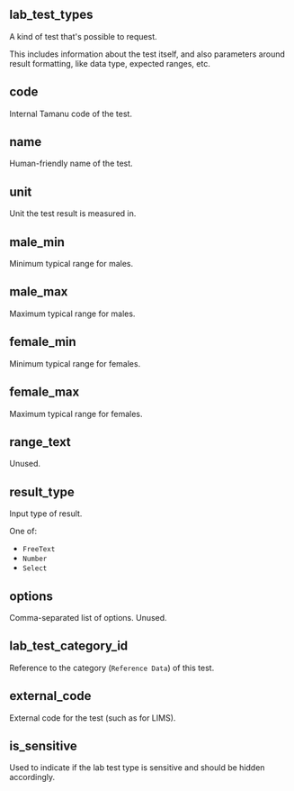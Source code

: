 ## lab_test_types

A kind of test that's possible to request.

This includes information about the test itself, and also parameters around result formatting, like
data type, expected ranges, etc.

## code

Internal Tamanu code of the test.

## name

Human-friendly name of the test.

## unit

Unit the test result is measured in.

## male_min

Minimum typical range for males.

## male_max

Maximum typical range for males.

## female_min

Minimum typical range for females.

## female_max

Maximum typical range for females.

## range_text

Unused.

## result_type

Input type of result.

One of:
- `FreeText`
- `Number`
- `Select`

## options

Comma-separated list of options. Unused.

## lab_test_category_id

Reference to the category (`Reference Data`) of this test.

## external_code

External code for the test (such as for LIMS).

## is_sensitive

Used to indicate if the lab test type is sensitive and should be hidden accordingly.

